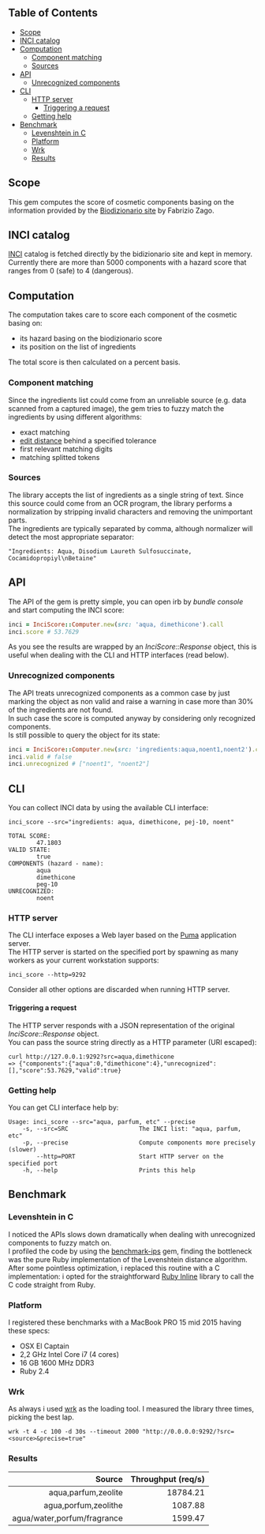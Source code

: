 ## Table of Contents

* [Scope](#scope)
* [INCI catalog](#inci-catalog)
* [Computation](#computation)
  * [Component matching](#component-matching)
  * [Sources](#sources)
* [API](#api)
  * [Unrecognized components](#unrecognized-components)
* [CLI](#cli)
  * [HTTP server](#http-server)
    * [Triggering a request](#triggering-a-request)
  * [Getting help](#getting-help)
* [Benchmark](#benchmark)
  * [Levenshtein in C](#levenshtein-in-c)
  * [Platform](#platform)
  * [Wrk](#wrk)
  * [Results](#results)

## Scope
This gem computes the score of cosmetic components basing on the information provided by the [Biodizionario site](http://www.biodizionario.it/) by Fabrizio Zago.

## INCI catalog
[INCI](https://en.wikipedia.org/wiki/International_Nomenclature_of_Cosmetic_Ingredients) catalog is fetched directly by the bidizionario site and kept in memory.  
Currently there are more than 5000 components with a hazard score that ranges from 0 (safe) to 4 (dangerous).

## Computation
The computation takes care to score each component of the cosmetic basing on:
* its hazard basing on the biodizionario score
* its position on the list of ingredients

The total score is then calculated on a percent basis.

### Component matching
Since the ingredients list could come from an unreliable source (e.g. data scanned from a captured image), the gem tries to fuzzy match the ingredients by using different algorithms:
* exact matching
* [edit distance](https://en.wikipedia.org/wiki/Levenshtein_distance) behind a specified tolerance
* first relevant matching digits 
* matching splitted tokens

### Sources
The library accepts the list of ingredients as a single string of text. Since this source could come from an OCR program, the library performs a normalization by stripping invalid characters and removing the unimportant parts.  
The ingredients are typically separated by comma, although normalizer will detect the most appropriate separator:

```
"Ingredients: Aqua, Disodium Laureth Sulfosuccinate, Cocamidopropiyl\nBetaine"
```

## API
The API of the gem is pretty simple, you can open irb by *bundle console* and start computing the INCI score:

```ruby
inci = InciScore::Computer.new(src: 'aqua, dimethicone').call
inci.score # 53.7629
```

As you see the results are wrapped by an *InciScore::Response* object, this is useful when dealing with the CLI and HTTP interfaces (read below).

### Unrecognized components
The API treats unrecognized components as a common case by just marking the object as non valid and raise a warning in case more than 30% of the ingredients are not found.  
In such case the score is computed anyway by considering only recognized components.  
Is still possible to query the object for its state:

```ruby
inci = InciScore::Computer.new(src: 'ingredients:aqua,noent1,noent2').call
inci.valid # false
inci.unrecognized # ["noent1", "noent2"]
```

## CLI
You can collect INCI data by using the available CLI interface:

```shell
inci_score --src="ingredients: aqua, dimethicone, pej-10, noent"

TOTAL SCORE:
        47.1803
VALID STATE:
        true
COMPONENTS (hazard - name): 
        aqua
        dimethicone
        peg-10
UNRECOGNIZED:
        noent
```

### HTTP server
The CLI interface exposes a Web layer based on the [Puma](http://puma.io/) application server.  
The HTTP server is started on the specified port by spawning as many workers as your current workstation supports:
```shell
inci_score --http=9292
```
Consider all other options are discarded when running HTTP server.

#### Triggering a request
The HTTP server responds with a JSON representation of the original *InciScore::Response* object.  
You can pass the source string directly as a HTTP parameter (URI escaped):

```shell
curl http://127.0.0.1:9292?src=aqua,dimethicone
=> {"components":{"aqua":0,"dimethicone":4},"unrecognized":[],"score":53.7629,"valid":true}
```

### Getting help
You can get CLI interface help by:
```shell
Usage: inci_score --src="aqua, parfum, etc" --precise
    -s, --src=SRC                    The INCI list: "aqua, parfum, etc"
    -p, --precise                    Compute components more precisely (slower)
        --http=PORT                  Start HTTP server on the specified port
    -h, --help                       Prints this help
```

## Benchmark

### Levenshtein in C
I noticed the APIs slows down dramatically when dealing with unrecognized components to fuzzy match on.  
I profiled the code by using the [benchmark-ips](https://github.com/evanphx/benchmark-ips) gem, finding the bottleneck was the pure Ruby implementation of the Levenshtein distance algorithm.  
After some pointless optimization, i replaced this routine with a C implementation: i opted for the straightforward [Ruby Inline](https://github.com/seattlerb/rubyinline) library to call the C code straight from Ruby.  

### Platform
I registered these benchmarks with a MacBook PRO 15 mid 2015 having these specs:
* OSX El Captain
* 2,2 GHz Intel Core i7 (4 cores)
* 16 GB 1600 MHz DDR3
* Ruby 2.4

### Wrk
As always i used [wrk](https://github.com/wg/wrk) as the loading tool.
I measured the library three times, picking the best lap.  
```shell
wrk -t 4 -c 100 -d 30s --timeout 2000 "http://0.0.0.0:9292/?src=<source>&precise=true"
```

### Results
| Source                      | Throughput (req/s) |
| --------------------------: | -----------------: |
| aqua,parfum,zeolite         |          18784.21  |
| agua,porfum,zeolithe        |           1087.88  |
| agua/water,porfum/fragrance |           1599.47  |
